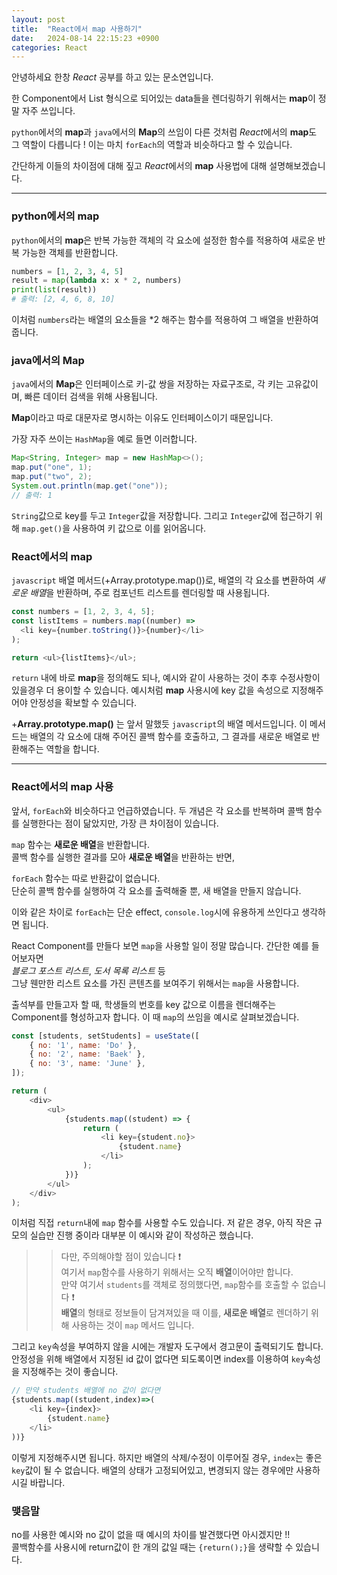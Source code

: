 ```yaml
---
layout: post
title:  "React에서 map 사용하기"
date:   2024-08-14 22:15:23 +0900
categories: React
---
```


안녕하세요 한창 *React* 공부를 하고 있는 문소연입니다.

한 Component에서 List 형식으로 되어있는 data들을 렌더링하기 위해서는 **map**이 정말 자주 쓰입니다.

`python`에서의 **map**과 `java`에서의 **Map**의 쓰임이 다른 것처럼 *React*에서의 **map**도 그 역할이 다릅니다 ! 이는 마치 `forEach`의 역할과 비슷하다고 할 수 있습니다.

간단하게 이들의 차이점에 대해 짚고 *React*에서의 **map** 사용법에 대해 설명해보겠습니다.

---
### python에서의 map
`python`에서의 **map**은 반복 가능한 객체의 각 요소에 설정한 함수를 적용하여 새로운 반복 가능한 객체를 반환합니다.

```python
numbers = [1, 2, 3, 4, 5]
result = map(lambda x: x * 2, numbers)
print(list(result))  
# 출력: [2, 4, 6, 8, 10]
```
이처럼 `numbers`라는 배열의 요소들을 *2 해주는 함수를 적용하여 그 배열을 반환하여줍니다.


### java에서의 Map
`java`에서의 **Map**은 인터페이스로 키-값 쌍을 저장하는 자료구조로, 각 키는 고유값이며, 빠른 데이터 검색을 위해 사용됩니다.

**Map**이라고 따로 대문자로 명시하는 이유도 인터페이스이기 때문입니다.

가장 자주 쓰이는 `HashMap`을 예로 들면 이러합니다.
```java
Map<String, Integer> map = new HashMap<>();
map.put("one", 1);
map.put("two", 2);
System.out.println(map.get("one"));  
// 출력: 1
```
`String`값으로 key를 두고 `Integer`값을 저장합니다.
그리고 `Integer`값에 접근하기 위해 `map.get()`을 사용하여 키 값으로 이를 읽어옵니다.

### React에서의 map
`javascript` 배열 메서드(+Array.prototype.map())로, 배열의 각 요소를 변환하여 *새로운 배열*을 반환하며, 주로 컴포넌트 리스트를 렌더링할 때 사용됩니다.

```javascript
const numbers = [1, 2, 3, 4, 5];
const listItems = numbers.map((number) => 
  <li key={number.toString()}>{number}</li>
);

return <ul>{listItems}</ul>;
```
`return` 내에 바로 **map**을 정의해도 되나, 예시와 같이 사용하는 것이 추후 수정사항이 있을경우 더 용이할 수 있습니다.
예시처럼 **map** 사용시에 key 값을 속성으로 지정해주어야 안정성을 확보할 수 있습니다.

+**Array.prototype.map()** 는 앞서 말했듯 `javascript`의 배열 메서드입니다. 이 메서드는 배열의 각 요소에 대해 주어진 콜백 함수를 호출하고, 그 결과를 새로운 배열로 반환해주는 역할을 합니다.

---
### React에서의 map 사용
앞서, `forEach`와 비슷하다고 언급하였습니다. 두 개념은 각 요소를 반복하며 콜백 함수를 실행한다는 점이 닮았지만, 가장 큰 차이점이 있습니다.

`map` 함수는 **새로운 배열**을 반환합니다.  
콜백 함수를 실행한 결과를 모아 **새로운 배열**을 반환하는 반면,

`forEach` 함수는 따로 반환값이 없습니다.  
단순히 콜백 함수를 실행하여 각 요소를 출력해줄 뿐, 새 배열을 만들지 않습니다.

이와 같은 차이로 `forEach`는 단순 effect, `console.log`시에 유용하게 쓰인다고 생각하면 됩니다.


React Component를 만들다 보면 `map`을 사용할 일이 정말 많습니다. 간단한 예를 들어보자면  
*블로그 포스트 리스트*, *도서 목록 리스트* 등   
그냥 웬만한 리스트 요소를 가진 콘텐츠를 보여주기 위해서는 `map`을 사용합니다.

출석부를 만들고자 할 때, 학생들의 번호를 key 값으로 이름을 렌더해주는 Component를 형성하고자 합니다. 이 때 `map`의 쓰임을 예시로 살펴보겠습니다.

```javascript
const [students, setStudents] = useState([
    { no: '1', name: 'Do' },
    { no: '2', name: 'Baek' },
    { no: '3', name: 'June' },
]);

return (
    <div>
        <ul>
            {students.map((student) => {
                return (
                    <li key={student.no}>
                        {student.name}
                    </li>
                );
            })}
        </ul>
    </div>
);

```
이처럼 직접 `return`내에 `map` 함수를 사용할 수도 있습니다.
저 같은 경우, 아직 작은 규모의 실습만 진행 중이라 대부분 이 예시와 같이 작성하곤 했습니다.

>>다만, 주의해야할 점이 있습니다 ❗️  
여기서 `map`함수를 사용하기 위해서는 오직 **배열**이어야만 합니다.  
>>만약 여기서 `students`를 객체로 정의했다면, `map`함수를 호출할 수 없습니다 ❗️  
>> **배열**의 형태로 정보들이 담겨져있을 때 이를, **새로운 배열**로 렌더하기 위해 사용하는 것이 `map` 메서드 입니다.


그리고 `key`속성을 부여하지 않을 시에는 개발자 도구에서 경고문이 출력되기도 합니다. 안정성을 위해 배열에서 지정된 id 값이 없다면 되도록이면 index를 이용하여 `key`속성을 지정해주는 것이 좋습니다.

```javascript
// 만약 students 배열에 no 값이 없다면
{students.map((student,index)=>(
    <li key={index}>
        {student.name}
    </li>
))}
```
이렇게 지정해주시면 됩니다. 하지만 배열의 삭제/수정이 이루어질 경우, `index`는 좋은 `key`값이 될 수 없습니다.
배열의 상태가 고정되어있고, 변경되지 않는 경우에만 사용하시길 바랍니다.

### 맺음말
no를 사용한 예시와 no 값이 없을 때 예시의 차이를 발견했다면 아시겠지만 !!   
콜백함수를 사용시에 return값이 한 개의 값일 때는 `{return();}`을 생략할 수 있습니다.

